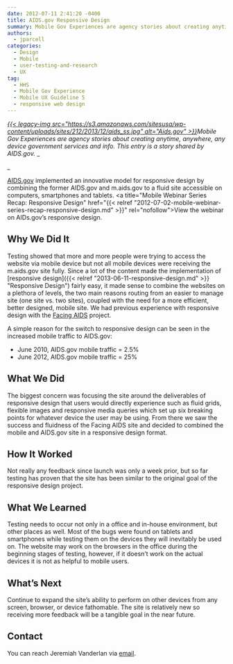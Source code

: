 ```yaml
---
date: 2012-07-11 2:41:20 -0400
title: AIDS.gov Responsive Design
summary: Mobile Gov Experiences are agency stories about creating anytime, anywhere, any device government services and info. This entry is a story shared by AIDS.gov. AIDS.gov implemented an innovative model for responsive design by combining the former AIDS.gov and m.aids.gov to a fluid site accessible on computers, smartphones and tablets. View the
authors:
  - jparcell
categories:
  - Design
  - Mobile
  - user-testing-and-research
  - UX
tag:
  - HHS
  - Mobile Gov Experience
  - Mobile UX Guideline 5
  - responsive web design
---
```


_[{{< legacy-img src="https://s3.amazonaws.com/sitesusa/wp-content/uploads/sites/212/2013/12/aids_ss.jpg" alt="Aids.gov" >}}](https://s3.amazonaws.com/sitesusa/wp-content/uploads/sites/212/2013/12/aids_ss.jpg)Mobile Gov Experiences are agency stories about creating anytime, anywhere, any device government services and info. This entry is a story shared by AIDS.gov._ _
  
_ 

<a href="http://aids.gov/" rel="nofollow">AIDS.gov</a> implemented an innovative model for responsive design by combining the former AIDS.gov and m.aids.gov to a fluid site accessible on computers, smartphones and tablets. <a title="Mobile Webinar Series Recap: Responsive Design" href="{{< relref "2012-07-02-mobile-webinar-series-recap-responsive-design.md" >}}" rel="nofollow">View the webinar on  AIDs.gov&#8217;s responsive design</a>.

## Why We Did It

Testing showed that more and more people were trying to access the website via mobile device but not all mobile devices were receiving the m.aids.gov site fully. Since a lot of the content made the implementation of [responsive design]({{< relref "2013-06-11-responsive-design.md" >}} "Responsive Design") fairly easy, it made sense to combine the websites on a plethora of levels, the two main reasons routing from an easier to manage site (one site vs. two sites), coupled with the need for a more efficient, better designed, mobile site. We had previous experience with responsive design with the <a href="http://facing.aids.gov/" rel="nofollow">Facing AIDS</a> project.

A simple reason for the switch to responsive design can be seen in the increased mobile traffic to AIDS.gov:

  * June 2010, AIDS.gov mobile traffic = 2.5%
  * June 2012, AIDS.gov mobile traffic = 25%

## What We Did

The biggest concern was focusing the site around the deliverables of responsive design that users would directly experience such as fluid grids, flexible images and responsive media queries which set up six breaking points for whatever device the user may be using. From there we saw the success and fluidness of the Facing AIDS site and decided to combined the mobile and AIDS.gov site in a responsive design format.

## How It Worked

Not really any feedback since launch was only a week prior, but so far testing has proven that the site has been similar to the original goal of the responsive design project.

## What We Learned

Testing needs to occur not only in a office and in-house environment, but other places as well. Most of the bugs were found on tablets and smartphones while testing them on the devices they will inevitably be used on. The website may work on the browsers in the office during the beginning stages of testing, however, if it doesn’t work on the actual devices it is not as helpful to mobile users.

## What&#8217;s Next

Continue to expand the site’s ability to perform on other devices from any screen, browser, or device fathomable. The site is relatively new so receiving more feedback will be a tangible goal in the near future.

## Contact

You can reach Jeremiah Vanderlan via [email](mailto:jeremiah.vanderlan@icfi.com).